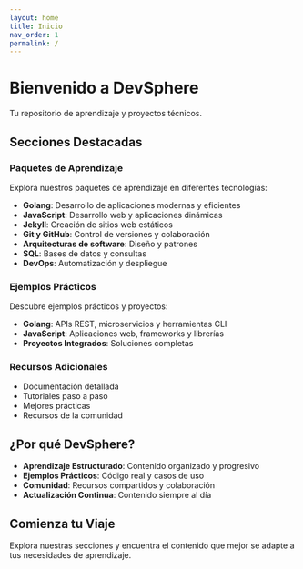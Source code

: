 ```yaml
---
layout: home
title: Inicio
nav_order: 1
permalink: /
---
```


# Bienvenido a DevSphere

Tu repositorio de aprendizaje y proyectos técnicos.

## Secciones Destacadas

### Paquetes de Aprendizaje
Explora nuestros paquetes de aprendizaje en diferentes tecnologías:

- **Golang**: Desarrollo de aplicaciones modernas y eficientes
- **JavaScript**: Desarrollo web y aplicaciones dinámicas
- **Jekyll**: Creación de sitios web estáticos
- **Git y GitHub**: Control de versiones y colaboración
- **Arquitecturas de software**: Diseño y patrones
- **SQL**: Bases de datos y consultas
- **DevOps**: Automatización y despliegue

### Ejemplos Prácticos
Descubre ejemplos prácticos y proyectos:

- **Golang**: APIs REST, microservicios y herramientas CLI
- **JavaScript**: Aplicaciones web, frameworks y librerías
- **Proyectos Integrados**: Soluciones completas

### Recursos Adicionales
- Documentación detallada
- Tutoriales paso a paso
- Mejores prácticas
- Recursos de la comunidad

## ¿Por qué DevSphere?

- **Aprendizaje Estructurado**: Contenido organizado y progresivo
- **Ejemplos Prácticos**: Código real y casos de uso
- **Comunidad**: Recursos compartidos y colaboración
- **Actualización Continua**: Contenido siempre al día

## Comienza tu Viaje

Explora nuestras secciones y encuentra el contenido que mejor se adapte a tus necesidades de aprendizaje.
